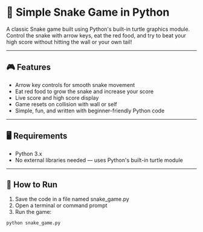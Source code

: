 # 🐍 Simple Snake Game in Python

A classic Snake game built using Python's built-in turtle graphics module.  
Control the snake with arrow keys, eat the red food, and try to beat your high score without hitting the wall or your own tail!

---

## 🎮 Features

- Arrow key controls for smooth snake movement
- Eat red food to grow the snake and increase your score
- Live score and high score display
- Game resets on collision with wall or self
- Simple, fun, and written with beginner-friendly Python code

---

## 🖥 Requirements

- Python 3.x  
- No external libraries needed — uses Python's built-in turtle module

---

## 🚀 How to Run

1. Save the code in a file named snake_game.py
2. Open a terminal or command prompt
3. Run the game:

```bash
python snake_game.py
